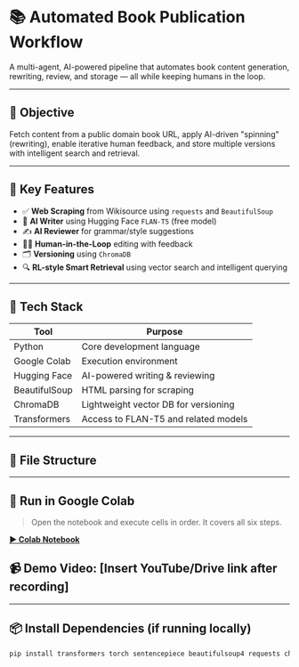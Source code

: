 # 📚 Automated Book Publication Workflow

A multi-agent, AI-powered pipeline that automates book content generation, rewriting, review, and storage — all while keeping humans in the loop.

---

## 🎯 Objective

Fetch content from a public domain book URL, apply AI-driven "spinning" (rewriting), enable iterative human feedback, and store multiple versions with intelligent search and retrieval.

---

## 🧠 Key Features

- ✅ **Web Scraping** from Wikisource using `requests` and `BeautifulSoup`
- 🤖 **AI Writer** using Hugging Face `FLAN-T5` (free model)
- ✍️ **AI Reviewer** for grammar/style suggestions
- 🧑‍💻 **Human-in-the-Loop** editing with feedback
- 🗂️ **Versioning** using `ChromaDB`
- 🔍 **RL-style Smart Retrieval** using vector search and intelligent querying

---

## 🔧 Tech Stack

| Tool            | Purpose                                |
|-----------------|----------------------------------------|
| Python          | Core development language              |
| Google Colab    | Execution environment                  |
| Hugging Face    | AI-powered writing & reviewing         |
| BeautifulSoup   | HTML parsing for scraping              |
| ChromaDB        | Lightweight vector DB for versioning   |
| Transformers    | Access to FLAN-T5 and related models   |

---

## 📁 File Structure


---

## 🚀 Run in Google Colab

> Open the notebook and execute cells in order. It covers all six steps.

**[▶️ Colab Notebook](https://colab.research.google.com/drive/1fvsuDZvZ9sWBbb1qVUNRByhg8-3r-fPb#scrollTo=UjoC0Rk-x1gK)**

## 📹 Demo Video: [Insert YouTube/Drive link after recording]

---

## 📦 Install Dependencies (if running locally)

```bash
pip install transformers torch sentencepiece beautifulsoup4 requests chromadb
